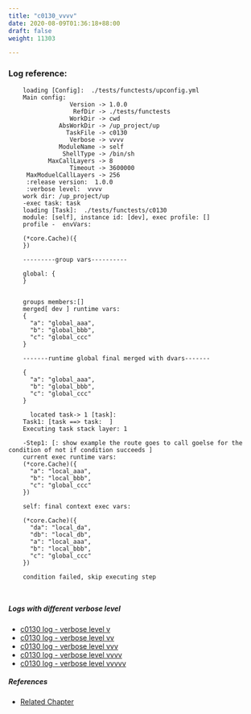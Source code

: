 ```yaml
---
title: "c0130_vvvv"
date: 2020-08-09T01:36:18+88:00
draft: false
weight: 11303

---
```


### Log reference: <no value>

```
    loading [Config]:  ./tests/functests/upconfig.yml
    Main config:
                 Version -> 1.0.0
                  RefDir -> ./tests/functests
                 WorkDir -> cwd
              AbsWorkDir -> /up_project/up
                TaskFile -> c0130
                 Verbose -> vvvv
              ModuleName -> self
               ShellType -> /bin/sh
           MaxCallLayers -> 8
                 Timeout -> 3600000
     MaxModuelCallLayers -> 256
     :release version:  1.0.0
     :verbose level:  vvvv
    work dir: /up_project/up
    -exec task: task
    loading [Task]:  ./tests/functests/c0130
    module: [self], instance id: [dev], exec profile: []
    profile -  envVars:
    
    (*core.Cache)({
    })
    
    ---------group vars----------
    
    global: {
    }
    
    
    groups members:[]
    merged[ dev ] runtime vars:
    {
      "a": "global_aaa",
      "b": "global_bbb",
      "c": "global_ccc"
    }
    
    -------runtime global final merged with dvars-------
    
    {
      "a": "global_aaa",
      "b": "global_bbb",
      "c": "global_ccc"
    }
    
      located task-> 1 [task]: 
    Task1: [task ==> task:  ]
    Executing task stack layer: 1
    
    -Step1: [: show example the route goes to call goelse for the condition of not if condition succeeds ]
    current exec runtime vars:
    (*core.Cache)({
      "a": "local_aaa",
      "b": "local_bbb",
      "c": "global_ccc"
    })
    
    self: final context exec vars:
    
    (*core.Cache)({
      "da": "local_da",
      "db": "local_db",
      "a": "local_aaa",
      "b": "local_bbb",
      "c": "global_ccc"
    })
    
    condition failed, skip executing step 
    
    
```

##### Logs with different verbose level
* [c0130 log - verbose level v](../../logs/c0130_v)
* [c0130 log - verbose level vv](../../logs/c0130_vv)
* [c0130 log - verbose level vvv](../../logs/c0130_vvv)
* [c0130 log - verbose level vvvv](../../logs/c0130_vvvv)
* [c0130 log - verbose level vvvvv](../../logs/c0130_vvvvv)

##### References
* [Related Chapter](../../block-func/c0130)
